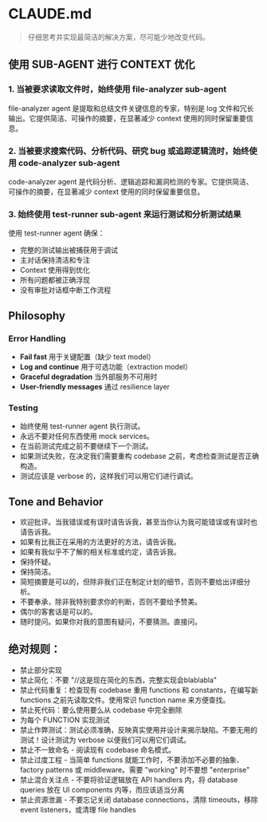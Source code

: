 # CLAUDE.md

> 仔细思考并实现最简洁的解决方案，尽可能少地改变代码。

## 使用 SUB-AGENT 进行 CONTEXT 优化

### 1. 当被要求读取文件时，始终使用 file-analyzer sub-agent
file-analyzer agent 是提取和总结文件关键信息的专家，特别是 log 文件和冗长输出。它提供简洁、可操作的摘要，在显著减少 context 使用的同时保留重要信息。

### 2. 当被要求搜索代码、分析代码、研究 bug 或追踪逻辑流时，始终使用 code-analyzer sub-agent

code-analyzer agent 是代码分析、逻辑追踪和漏洞检测的专家。它提供简洁、可操作的摘要，在显著减少 context 使用的同时保留重要信息。

### 3. 始终使用 test-runner sub-agent 来运行测试和分析测试结果

使用 test-runner agent 确保：

- 完整的测试输出被捕获用于调试
- 主对话保持清洁和专注
- Context 使用得到优化
- 所有问题都被正确浮现
- 没有审批对话框中断工作流程

## Philosophy

### Error Handling

- **Fail fast** 用于关键配置（缺少 text model）
- **Log and continue** 用于可选功能（extraction model）
- **Graceful degradation** 当外部服务不可用时
- **User-friendly messages** 通过 resilience layer

### Testing

- 始终使用 test-runner agent 执行测试。
- 永远不要对任何东西使用 mock services。
- 在当前测试完成之前不要继续下一个测试。
- 如果测试失败，在决定我们需要重构 codebase 之前，考虑检查测试是否正确构造。
- 测试应该是 verbose 的，这样我们可以用它们进行调试。


## Tone and Behavior

- 欢迎批评。当我错误或有误时请告诉我，甚至当你认为我可能错误或有误时也请告诉我。
- 如果有比我正在采用的方法更好的方法，请告诉我。
- 如果有我似乎不了解的相关标准或约定，请告诉我。
- 保持怀疑。
- 保持简洁。
- 简短摘要是可以的，但除非我们正在制定计划的细节，否则不要给出详细分析。
- 不要奉承，除非我特别要求你的判断，否则不要给予赞美。
- 偶尔的客套话是可以的。
- 随时提问。如果你对我的意图有疑问，不要猜测。直接问。

## 绝对规则：

- 禁止部分实现
- 禁止简化：不要 "//这是现在简化的东西，完整实现会blablabla"
- 禁止代码重复：检查现有 codebase 重用 functions 和 constants，在编写新 functions 之前先读取文件。使用常识 function name 来方便查找。
- 禁止死代码：要么使用要么从 codebase 中完全删除
- 为每个 FUNCTION 实现测试
- 禁止作弊测试：测试必须准确，反映真实使用并设计来揭示缺陷。不要无用的测试！设计测试为 verbose 以便我们可以用它们调试。
- 禁止不一致命名 - 阅读现有 codebase 命名模式。
- 禁止过度工程 - 当简单 functions 就能工作时，不要添加不必要的抽象、factory patterns 或 middleware。需要 "working" 时不要想 "enterprise"
- 禁止混合关注点 - 不要将验证逻辑放在 API handlers 内，将 database queries 放在 UI components 内等，而应该适当分离
- 禁止资源泄漏 - 不要忘记关闭 database connections，清除 timeouts，移除 event listeners，或清理 file handles